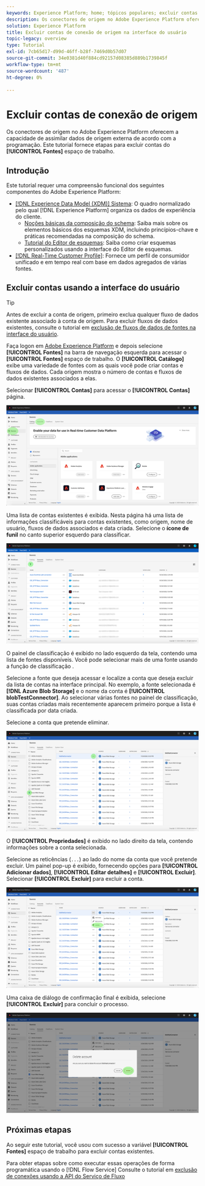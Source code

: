 ```yaml
---
keywords: Experience Platform; home; tópicos populares; excluir contas
description: Os conectores de origem no Adobe Experience Platform oferecem a capacidade de assimilar dados de origem externa de acordo com a programação. Este tutorial fornece etapas para excluir contas do espaço de trabalho Fontes .
solution: Experience Platform
title: Excluir contas de conexão de origem na interface do usuário
topic-legacy: overview
type: Tutorial
exl-id: 7cb65d17-d99d-46ff-b28f-7469d0b57d07
source-git-commit: 34e0381d40f884cd92157d08385d889b1739845f
workflow-type: tm+mt
source-wordcount: '487'
ht-degree: 0%

---
```


# Excluir contas de conexão de origem

Os conectores de origem no Adobe Experience Platform oferecem a capacidade de assimilar dados de origem externa de acordo com a programação. Este tutorial fornece etapas para excluir contas do **[!UICONTROL Fontes]** espaço de trabalho.

## Introdução

Este tutorial requer uma compreensão funcional dos seguintes componentes do Adobe Experience Platform:

- [[!DNL Experience Data Model (XDM)] Sistema](../../../xdm/home.md): O quadro normalizado pelo qual [!DNL Experience Platform] organiza os dados de experiência do cliente.
   - [Noções básicas da composição do schema](../../../xdm/schema/composition.md): Saiba mais sobre os elementos básicos dos esquemas XDM, incluindo princípios-chave e práticas recomendadas na composição do schema.
   - [Tutorial do Editor de esquemas](../../../xdm/tutorials/create-schema-ui.md): Saiba como criar esquemas personalizados usando a interface do Editor de esquemas.
- [[!DNL Real-Time Customer Profile]](../../../profile/home.md): Fornece um perfil de consumidor unificado e em tempo real com base em dados agregados de várias fontes.

## Excluir contas usando a interface do usuário

>[!TIP]
>
>Antes de excluir a conta de origem, primeiro exclua qualquer fluxo de dados existente associado à conta de origem. Para excluir fluxos de dados existentes, consulte o tutorial em [exclusão de fluxos de dados de fontes na interface do usuário](./delete.md).

Faça logon em [Adobe Experience Platform](https://platform.adobe.com) e depois selecione **[!UICONTROL Fontes]** na barra de navegação esquerda para acessar o **[!UICONTROL Fontes]** espaço de trabalho. O **[!UICONTROL Catálogo]** exibe uma variedade de fontes com as quais você pode criar contas e fluxos de dados. Cada origem mostra o número de contas e fluxos de dados existentes associados a elas.

Selecionar **[!UICONTROL Contas]** para acessar o **[!UICONTROL Contas]** página.

![contas de catálogo](../../images/tutorials/delete-accounts/catalog.png)

Uma lista de contas existentes é exibida. Nesta página há uma lista de informações classificáveis para contas existentes, como origem, nome de usuário, fluxos de dados associados e data criada. Selecione o **ícone de funil** no canto superior esquerdo para classificar.

![lista de fluxos de dados](../../images/tutorials/delete-accounts/accounts.png)

O painel de classificação é exibido no lado esquerdo da tela, contendo uma lista de fontes disponíveis. Você pode selecionar mais de uma fonte usando a função de classificação .

Selecione a fonte que deseja acessar e localize a conta que deseja excluir da lista de contas na interface principal. No exemplo, a fonte selecionada é **[!DNL Azure Blob Storage]** e o nome da conta é **[!UICONTROL blobTestConnector]**. Ao selecionar várias fontes no painel de classificação, suas contas criadas mais recentemente aparecem primeiro porque a lista é classificada por data criada.

Selecione a conta que pretende eliminar.

![classificação de fluxos de dados](../../images/tutorials/delete-accounts/sort.png)

O **[!UICONTROL Propriedades]** é exibido no lado direito da tela, contendo informações sobre a conta selecionada.

Selecione as reticências (`...`) ao lado do nome da conta que você pretende excluir. Um painel pop-up é exibido, fornecendo opções para **[!UICONTROL Adicionar dados]**, **[!UICONTROL Editar detalhes]** e **[!UICONTROL Excluir]**. Selecionar **[!UICONTROL Excluir]** para excluir a conta.

![classificação de fluxos de dados](../../images/tutorials/delete-accounts/delete.png)

Uma caixa de diálogo de confirmação final é exibida, selecione **[!UICONTROL Excluir]** para concluir o processo.

![excluir](../../images/tutorials/delete-accounts/confirm.png)

## Próximas etapas

Ao seguir este tutorial, você usou com sucesso a variável **[!UICONTROL Fontes]** espaço de trabalho para excluir contas existentes.

Para obter etapas sobre como executar essas operações de forma programática usando o [!DNL Flow Service] Consulte o tutorial em [exclusão de conexões usando a API do Serviço de Fluxo](../../tutorials/api/delete.md)
